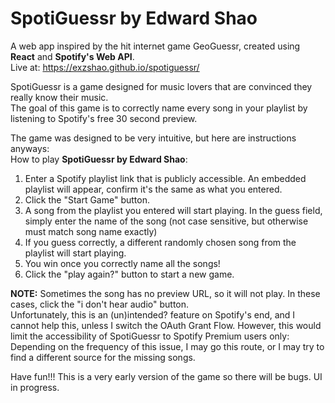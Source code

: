 # SpotiGuessr by Edward Shao
A web app inspired by the hit internet game GeoGuessr, created using **React** and **Spotify's Web API**.  
Live at: https://exzshao.github.io/spotiguessr/

SpotiGuessr is a game designed for music lovers that are convinced they really know their music.  
The goal of this game is to correctly name every song in your playlist by listening to Spotify's free 30 second preview. 

The game was designed to be very intuitive, but here are instructions anyways:  
How to play **SpotiGuessr by Edward Shao**:  
1. Enter a Spotify playlist link that is publicly accessible. An embedded playlist will appear, confirm it's the same as what you entered.
2. Click the "Start Game" button.
3. A song from the playlist you entered will start playing. In the guess field, simply enter the name of the song (not case sensitive, but otherwise must match song name exactly)
4. If you guess correctly, a different randomly chosen song from the playlist will start playing.
5. You win once you correctly name all the songs!
6. Click the "play again?" button to start a new game.

**NOTE:** Sometimes the song has no preview URL, so it will not play. In these cases, click the "i don't hear audio" button.  
Unfortunately, this is an (un)intended? feature on Spotify's end, and I cannot help this, unless I switch the OAuth Grant Flow. However, this would limit the accessibility of SpotiGuessr to Spotify Premium users only: Depending on the frequency of this issue, I may go this route, or I may try to find a different source for the missing songs.

Have fun!!! This is a very early version of the game so there will be bugs. UI in progress.